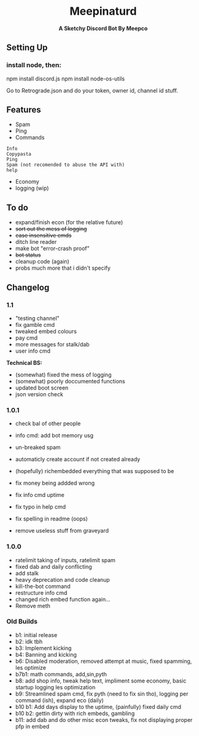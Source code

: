 <h1 align="center">Meepinaturd</h1>
<p align="center">
 <strong>A Sketchy Discord Bot By Meepco </strong></div>
</p>

## Setting Up
### install node, then: 
npm install discord.js
npm install node-os-utils 

Go to Retrograde.json and do your token, owner id, channel id stuff.


## Features

- Spam
- Ping
- Commands
``` 
Info
Copypasta
Ping
Spam (not recomended to abuse the API with)
help
```
<!-- - Moderation -->
- Economy
- logging (wip)


 
## To do

- expand/finish econ (for the relative future)
- ~~sort out the mess of logging~~
- ~~case insensitive cmds~~
- ditch line reader
- make bot "error-crash proof"
- ~~bot status~~
- cleanup code (again)
- probs much more that i didn't specify


## Changelog

### 1.1
- "testing channel"
- fix gamble cmd
- tweaked embed colours
- pay cmd
- more messages for stalk/dab
- user info cmd

**Technical BS:**
- (somewhat) fixed the mess of logging
- (somewhat) poorly doccumented functions
- updated boot screen
- json version check

### 1.0.1
- check bal of other people
- info cmd: add bot memory usg
- un-breaked spam
- automaticly create account if not created already
- (hopefully) richembedded everything that was supposed to be

- fix money being addded wrong
- fix info cmd uptime
- fix typo in help cmd
- fix spelling in readme (oops)
- remove useless stuff from graveyard

### 1.0.0
 - ratelimit taking of inputs, ratelimit spam
 - fixed dab and daily conflicting
 - add stalk
 - heavy deprecation and code cleanup
 - kill-the-bot command
 - restructure info cmd
 - changed rich embed function again...
 - Remove meth 




### Old Builds
- b1: initial release
- b2: idk tbh
- b3: Implement kicking
- b4: Banning and kicking
- b6: Disabled moderation, removed attempt at music, fixed spamming, les optimize
- b7b1: math commands, add,sin,pyth
- b8: add shop info, tweak help text, impliment some economy, basic startup logging les optimization 
- b9: Streamlined spam cmd, fix pyth (need to fix sin tho), logging per command (ish), expand eco (daily)
- b10 b1: Add days display to the uptime, (painfully) fixed daily cmd
- b10 b2: gettin dirty with rich embeds, gambling
- b11: add dab and do other misc econ tweaks, fix not displaying proper pfp in embed
